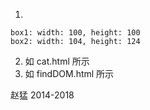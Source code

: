 1. 
```
box1: width: 100, height: 100
box2: width: 104, height: 124
```
2. 如 cat.html 所示
3. 如 findDOM.html 所示


赵猛
2014-2018